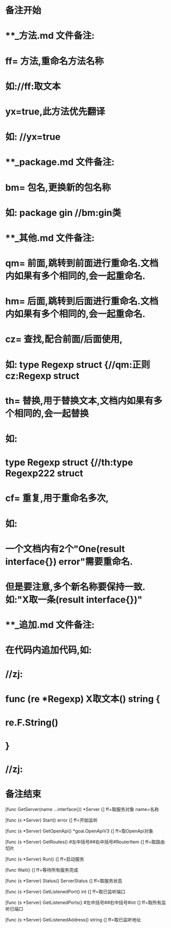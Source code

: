 # 备注开始
# **_方法.md 文件备注:
# ff= 方法,重命名方法名称
# 如://ff:取文本
#
# yx=true,此方法优先翻译
# 如: //yx=true


# **_package.md 文件备注:
# bm= 包名,更换新的包名称 
# 如: package gin //bm:gin类


# **_其他.md 文件备注:
# qm= 前面,跳转到前面进行重命名.文档内如果有多个相同的,会一起重命名.
# hm= 后面,跳转到后面进行重命名.文档内如果有多个相同的,会一起重命名.
# cz= 查找,配合前面/后面使用,
# 如: type Regexp struct {//qm:正则 cz:Regexp struct
#
# th= 替换,用于替换文本,文档内如果有多个相同的,会一起替换
# 如:
# type Regexp struct {//th:type Regexp222 struct
#
# cf= 重复,用于重命名多次,
# 如: 
# 一个文档内有2个"One(result interface{}) error"需要重命名.
# 但是要注意,多个新名称要保持一致. 如:"X取一条(result interface{})"


# **_追加.md 文件备注:
# 在代码内追加代码,如:
# //zj:
# func (re *Regexp) X取文本() string { 
#    re.F.String()
# }
# //zj:
# 备注结束

[func GetServer(name ...interface{}) *Server {]
ff=取服务对象
name=名称

[func (s *Server) Start() error {]
ff=开始监听

[func (s *Server) GetOpenApi() *goai.OpenApiV3 {]
ff=取OpenApi对象

[func (s *Server) GetRoutes() #左中括号##右中括号#RouterItem {]
ff=取路由切片

[func (s *Server) Run() {]
ff=启动服务

[func Wait() {]
ff=等待所有服务完成

[func (s *Server) Status() ServerStatus {]
ff=取服务状态

[func (s *Server) GetListenedPort() int {]
ff=取已监听端口

[func (s *Server) GetListenedPorts() #左中括号##右中括号#int {]
ff=取所有监听已端口

[func (s *Server) GetListenedAddress() string {]
ff=取已监听地址
